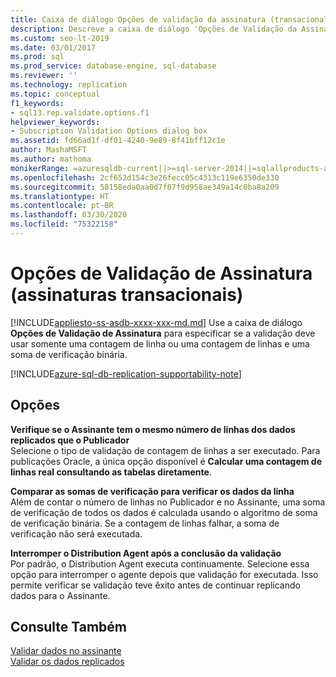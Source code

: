 ```yaml
---
title: Caixa de diálogo Opções de validação da assinatura (transacional)
description: Descreve a caixa de diálogo 'Opções de Validação da Assinatura' para a replicação transacional no SSMS (SQL Server Management Studio).
ms.custom: seo-lt-2019
ms.date: 03/01/2017
ms.prod: sql
ms.prod_service: database-engine, sql-database
ms.reviewer: ''
ms.technology: replication
ms.topic: conceptual
f1_keywords:
- sql13.rep.validate.options.f1
helpviewer_keywords:
- Subscription Validation Options dialog box
ms.assetid: fd66ad1f-df01-4240-9e89-8f41bff12c1e
author: MashaMSFT
ms.author: mathoma
monikerRange: =azuresqldb-current||>=sql-server-2014||=sqlallproducts-allversions
ms.openlocfilehash: 2cf652d154c3e26fecc05c4313c119e6350de330
ms.sourcegitcommit: 58158eda0aa0d7f87f9d958ae349a14c0ba8a209
ms.translationtype: HT
ms.contentlocale: pt-BR
ms.lasthandoff: 03/30/2020
ms.locfileid: "75322158"
---
```

# <a name="subscription-validation-options-transactional-subscriptions"></a>Opções de Validação de Assinatura (assinaturas transacionais)
[!INCLUDE[appliesto-ss-asdb-xxxx-xxx-md.md](../../includes/appliesto-ss-asdb-xxxx-xxx-md.md)]
  Use a caixa de diálogo **Opções de Validação de Assinatura** para especificar se a validação deve usar somente uma contagem de linha ou uma contagem de linhas e uma soma de verificação binária. 

[!INCLUDE[azure-sql-db-replication-supportability-note](../../includes/azure-sql-db-replication-supportability-note.md)]
  
## <a name="options"></a>Opções  
 **Verifique se o Assinante tem o mesmo número de linhas dos dados replicados que o Publicador**  
 Selecione o tipo de validação de contagem de linhas a ser executado. Para publicações Oracle, a única opção disponível é **Calcular uma contagem de linhas real consultando as tabelas diretamente**.  
  
 **Comparar as somas de verificação para verificar os dados da linha**  
 Além de contar o número de linhas no Publicador e no Assinante, uma soma de verificação de todos os dados é calculada usando o algoritmo de soma de verificação binária. Se a contagem de linhas falhar, a soma de verificação não será executada.  
  
 **Interromper o Distribution Agent após a conclusão da validação**  
 Por padrão, o Distribution Agent executa continuamente. Selecione essa opção para interromper o agente depois que validação for executada. Isso permite verificar se validação teve êxito antes de continuar replicando dados para o Assinante.  
  
## <a name="see-also"></a>Consulte Também  
 [Validar dados no assinante](../../relational-databases/replication/validate-data-at-the-subscriber.md)   
 [Validar os dados replicados](../../relational-databases/replication/validate-data-at-the-subscriber.md)  
  
  
